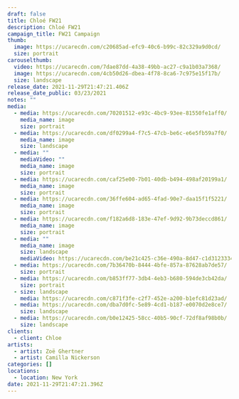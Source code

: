 ```yaml
---
draft: false
title: Chloé FW21
description: Chloé FW21
campaign_title: FW21 Campaign
thumb:
  image: https://ucarecdn.com/c20685ad-efc9-40c6-b99c-82c329a9d0cd/
  size: portrait
carouselthumb:
  video: https://ucarecdn.com/7dae87dd-4a38-49bb-ac27-c9a1b03a7368/
  image: https://ucarecdn.com/4cb50d26-dbea-4f78-8ca6-7c975e15f17b/
  size: landscape
release_date: 2021-11-29T21:47:21.406Z
release_date_public: 03/23/2021
notes: ""
media:
  - media: https://ucarecdn.com/70201512-e93c-4bc9-93ee-81550fe1aff0/
    media_name: image
    size: portrait
  - media: https://ucarecdn.com/df0299a4-f7c5-47cb-be6c-e6e5fb59a7f0/
    media_name: image
    size: landscape
  - media: ""
    mediaVideo: ""
    media_name: image
    size: portrait
  - media: https://ucarecdn.com/caf25e00-7b01-40db-b494-498af20199a1/
    media_name: image
    size: portrait
  - media: https://ucarecdn.com/36ffe604-ad65-4fad-90e7-daa15f1f5221/
    media_name: image
    size: portrait
  - media: https://ucarecdn.com/f182a6d8-183e-47ef-9d92-9b73deccd861/
    media_name: image
    size: portrait
  - media: ""
    media_name: image
    size: landscape
    mediaVideo: https://ucarecdn.com/be21c425-c36e-490a-8d47-c1d312333423/
  - media: https://ucarecdn.com/7b36470b-8444-4bfe-857a-87628ab7de57/
    size: portrait
  - media: https://ucarecdn.com/b853ff77-3db4-4eb3-b680-594de3cb42da/
    size: portrait
  - size: landscape
    media: https://ucarecdn.com/c871f3fe-c2f7-452e-a200-b1efc81d23ad/
  - media: https://ucarecdn.com/dba7d0fc-5e89-4cd1-b187-e0070d2e8ce7/
    size: landscape
  - media: https://ucarecdn.com/b0e12425-58cc-40b5-90cf-72df8af98b0b/
    size: landscape
clients:
  - client: Chloe
artists:
  - artist: Zoë Ghertner
  - artist: Camilla Nickerson
categories: []
locations:
  - location: New York
date: 2021-11-29T21:47:21.396Z
---
```

